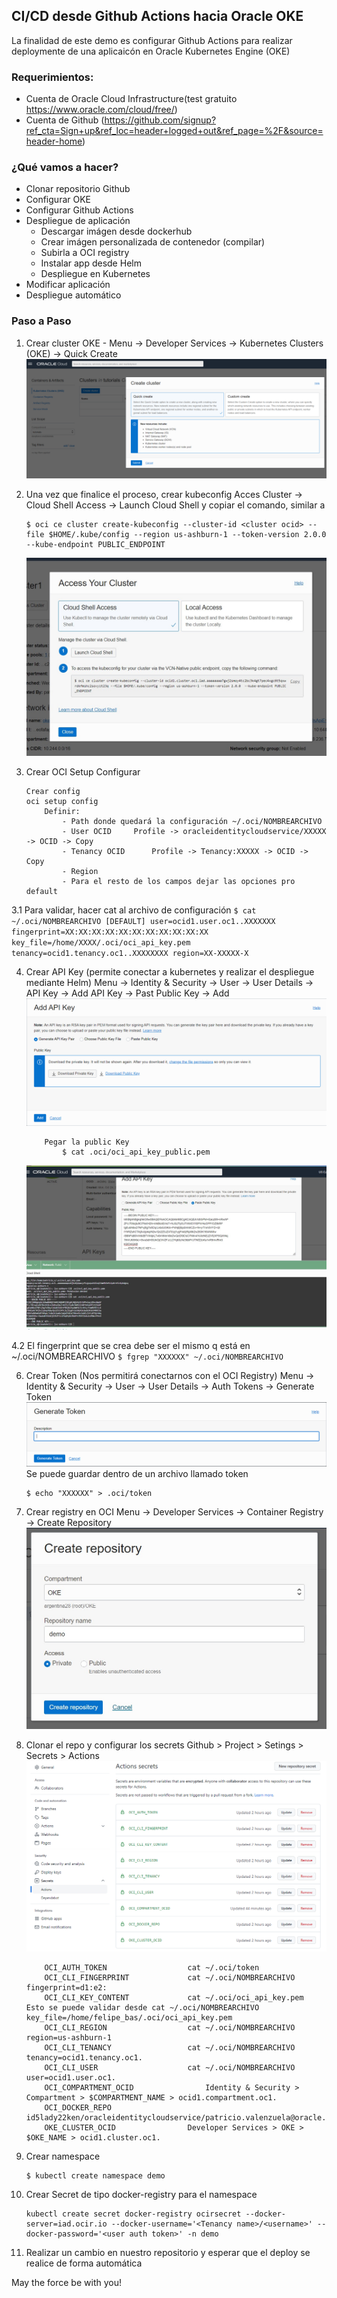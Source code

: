 ## CI/CD desde Github Actions hacia Oracle OKE

La finalidad de este demo es configurar Github Actions para realizar deploymente de una aplicaicón en Oracle Kubernetes Engine (OKE)


### Requerimientos:

- Cuenta de Oracle Cloud Infrastructure(test gratuito https://www.oracle.com/cloud/free/)
- Cuenta de Github (https://github.com/signup?ref_cta=Sign+up&ref_loc=header+logged+out&ref_page=%2F&source=header-home)

### ¿Qué vamos a hacer?

- Clonar repositorio Github
- Configurar OKE
- Configurar Github Actions
- Despliegue de aplicación
	- Descargar imágen desde dockerhub
	- Crear imágen personalizada de contenedor (compilar)
	- Subirla a OCI registry
	- Instalar app desde Helm
	- Despliegue en Kubernetes
- Modificar aplicación
- Despliegue automático 

### Paso a Paso

1. Crear cluster OKE - 
	Menu -> Developer Services -> Kubernetes Clusters (OKE) -> Quick Create
	![quickCrate](img/createOKE.PNG)

2. Una vez que finalice el proceso, crear kubeconfig
	Acces Cluster -> Cloud Shell Access -> Launch Cloud Shell y copiar el comando, similar a
    ```
    $ oci ce cluster create-kubeconfig --cluster-id <cluster ocid> --file $HOME/.kube/config --region us-ashburn-1 --token-version 2.0.0  --kube-endpoint PUBLIC_ENDPOINT
    ```
    ![quickCrate](img/cloudshell.PNG)
    
3. Crear OCI Setup Configurar
	```
	Crear config 
	oci setup config
		Definir:
			- Path donde quedará la configuración ~/.oci/NOMBREARCHIVO
			- User OCID		Profile -> oracleidentitycloudservice/XXXXX -> OCID -> Copy
			- Tenancy OCID		Profile -> Tenancy:XXXXX -> OCID -> Copy
			- Region 		
			- Para el resto de los campos dejar las opciones pro default 
	```
3.1 Para validar, hacer cat al archivo de configuración 
	```
	$ cat ~/.oci/NOMBREARCHIVO
		[DEFAULT]
		user=ocid1.user.oc1..XXXXXXX
		fingerprint=XX:XX:XX:XX:XX:XX:XX:XX:XX:XX:XX
		key_file=/home/XXXX/.oci/oci_api_key.pem
		tenancy=ocid1.tenancy.oc1..XXXXXXXX
		region=XX-XXXXX-X
	```
	
4. Crear API Key (permite conectar a kubernetes y realizar el despliegue mediante Helm)
	Menu -> Identity & Security -> User -> User Details -> API Key -> Add API Key -> Past Public Key -> Add
	![apikey](img/userAPIKeys.PNG)
	```
		Pegar la public Key
			$ cat .oci/oci_api_key_public.pem
	```
	![apikey](img/addAPIKeys.PNG)

4.2 El fingerprint que se crea debe ser el mismo q está en ~/.oci/NOMBREARCHIVO
	```
	$ fgrep "XXXXXX" ~/.oci/NOMBREARCHIVO
	```
	
6. Crear Token (Nos permitirá conectarnos con el OCI Registry)
	Menu -> Identity & Security -> User -> User Details -> Auth Tokens -> Generate Token
	![token](img/auth.PNG)
	Se puede guardar dentro de un archivo llamado token
	```
	$ echo "XXXXXX" > .oci/token
	```
7. Crear registry en OCI
	Menu -> Developer Services -> Container Registry -> Create Repository
	![quickCrate](img/registry.PNG)

8. Clonar el repo y configurar los secrets
	Github > Project > Setings > Secrets > Actions
	![secret](img/secrets.PNG)
	```
		OCI_AUTH_TOKEN					cat ~/.oci/token
		OCI_CLI_FINGERPRINT				cat ~/.oci/NOMBREARCHIVO		fingerprint=d1:e2:  			
		OCI_CLI_KEY_CONTENT				cat ~/.oci/oci_api_key.pem 		Esto se puede validar desde cat ~/.oci/NOMBREARCHIVO   key_file=/home/felipe_bas/.oci/oci_api_key.pem
		OCI_CLI_REGION					cat ~/.oci/NOMBREARCHIVO		region=us-ashburn-1
		OCI_CLI_TENANCY					cat ~/.oci/NOMBREARCHIVO		tenancy=ocid1.tenancy.oc1.
		OCI_CLI_USER					cat ~/.oci/NOMBREARCHIVO		user=ocid1.user.oc1.
		OCI_COMPARTMENT_OCID				Identity & Security > Compartment > $COMPARTMENT_NAME > ocid1.compartment.oc1.
		OCI_DOCKER_REPO					id5lady22ken/oracleidentitycloudservice/patricio.valenzuela@oracle.com/demo
		OKE_CLUSTER_OCID				Developer Services > OKE > $OKE_NAME > ocid1.cluster.oc1.
	```

9. Crear namespace
	```
	$ kubectl create namespace demo
	```
	
10. Crear Secret de tipo docker-registry para el namespace
	```
	kubectl create secret docker-registry ocirsecret --docker-server=iad.ocir.io --docker-username='<Tenancy name>/<username>' --docker-password='<user auth token>' -n demo
	```

11. Realizar un cambio en nuestro repositorio y esperar que el deploy se realice de forma automática 

May the force be with you!

